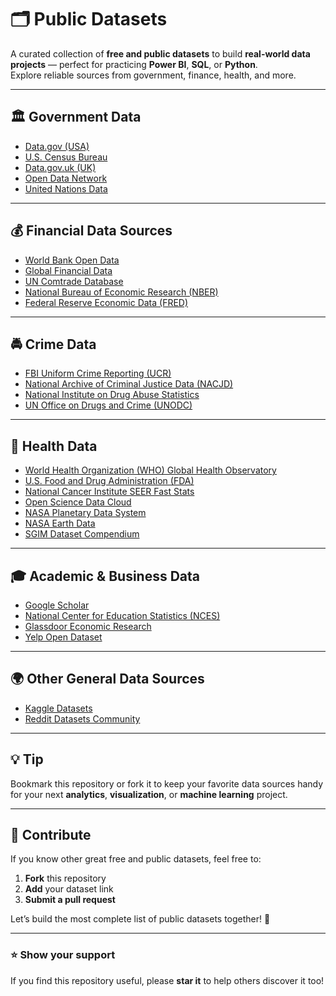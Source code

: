 # 🗂️ Public Datasets

A curated collection of **free and public datasets** to build **real-world data projects** — perfect for practicing **Power BI**, **SQL**, or **Python**.  
Explore reliable sources from government, finance, health, and more.

---

## 🏛️ Government Data
- [Data.gov (USA)](https://www.data.gov/)
- [U.S. Census Bureau](https://www.census.gov/data.html)
- [Data.gov.uk (UK)](https://data.gov.uk/)
- [Open Data Network](https://www.opendatanetwork.com/)
- [United Nations Data](https://data.un.org/)

---

## 💰 Financial Data Sources
- [World Bank Open Data](https://data.worldbank.org/)
- [Global Financial Data](https://www.globalfinancialdata.com/)
- [UN Comtrade Database](https://comtrade.un.org/)
- [National Bureau of Economic Research (NBER)](https://www.nber.org/)
- [Federal Reserve Economic Data (FRED)](https://fred.stlouisfed.org/)

---

## 🚔 Crime Data
- [FBI Uniform Crime Reporting (UCR)](https://www.fbi.gov/services/cjis/ucr)
- [National Archive of Criminal Justice Data (NACJD)](https://www.icpsr.umich.edu/icpsrweb/content/NACJD/index.html)
- [National Institute on Drug Abuse Statistics](https://www.drugabuse.gov/related-topics/trends-statistics)
- [UN Office on Drugs and Crime (UNODC)](https://www.unodc.org/unodc/en/data-and-analysis/)

---

## 🏥 Health Data
- [World Health Organization (WHO) Global Health Observatory](https://www.who.int/gho/database/en/)
- [U.S. Food and Drug Administration (FDA)](https://www.fda.gov/Food/default.htm)
- [National Cancer Institute SEER Fast Stats](https://seer.cancer.gov/faststats/selections.php?series=cancer)
- [Open Science Data Cloud](https://www.opensciencedatacloud.org/)
- [NASA Planetary Data System](https://pds.nasa.gov/)
- [NASA Earth Data](https://earthdata.nasa.gov/)
- [SGIM Dataset Compendium](https://www.sgim.org/communities/research/dataset-compendium/public-datasets-topic-grid)

---

## 🎓 Academic & Business Data
- [Google Scholar](https://scholar.google.com/)
- [National Center for Education Statistics (NCES)](https://nces.ed.gov/)
- [Glassdoor Economic Research](https://www.glassdoor.com/research/)
- [Yelp Open Dataset](https://www.yelp.com/dataset)

---

## 🌍 Other General Data Sources
- [Kaggle Datasets](https://www.kaggle.com/datasets)
- [Reddit Datasets Community](https://www.reddit.com/r/datasets/)

---

## 💡 Tip
Bookmark this repository or fork it to keep your favorite data sources handy for your next **analytics**, **visualization**, or **machine learning** project.

---

## 🤝 Contribute
If you know other great free and public datasets, feel free to:
1. **Fork** this repository  
2. **Add** your dataset link  
3. **Submit a pull request**

Let’s build the most complete list of public datasets together! 🚀

---

### ⭐ Show your support
If you find this repository useful, please **star it** to help others discover it too!
